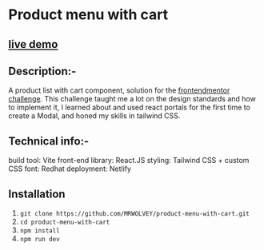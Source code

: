#  Product menu with cart
[live demo](https://product-menu-with-cart.netlify.app/)
-
## Description:-
A product list with cart component, solution for the [ frontendmentor challenge](https://www.frontendmentor.io/challenges/product-list-with-cart-5MmqLVAp_d/hub).
This challenge taught me a lot on the design standards and how to implement it, I learned about and used react portals for the first time to create a Modal, and honed my skills in tailwind CSS.
## Technical info:-
build tool: Vite
front-end library: React.JS
styling: Tailwind CSS + custom CSS
font: Redhat
deployment: Netlify
## Installation
1. `git clone https://github.com/MRWOLVEY/product-menu-with-cart.git`
2. `cd product-menu-with-cart`
3. `npm install`
4. `npm run dev`